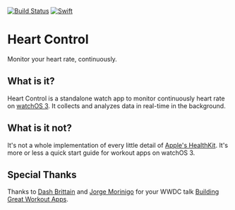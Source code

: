 [![Build Status](https://travis-ci.org/thomaspaulmann/HeartControl.svg?branch=master)](https://travis-ci.org/thomaspaulmann/HeartControl)
[![Swift](https://img.shields.io/badge/Swift-3.0-green.svg)](http://www.github.com/thomaspaulmann/heartcontrol/)

# Heart Control

Monitor your heart rate, continuously.

## What is it?

Heart Control is a standalone watch app to monitor continuously heart rate on [watchOS 3](http://www.apple.com/watchos-preview/). It collects and analyzes data in real-time in the background.

## What is it not?

It's not a whole implementation of every little detail of [Apple's HealthKit](https://developer.apple.com/healthkit/). It's more or less a quick start guide for workout apps on watchOS 3.

## Special Thanks

Thanks to [Dash Brittain](http://www.roxannebrittain.com) and [Jorge Morinigo](https://www.linkedin.com/in/jorgemorinigo) for your WWDC talk [Building Great Workout Apps](https://developer.apple.com/videos/play/wwdc2016/235/).
